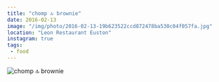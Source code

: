 ```yaml
---
title: "chomp 🔝 brownie"
date: 2016-02-13
image: "/img/photo/2016-02-13-19b623522ccd872478ba530c04f057fa.jpg"
location: "Leon Restaurant Euston"
instagram: true
tags:
 - food
---
```


![chomp 🔝 brownie](/img/photo/2016-02-13-19b623522ccd872478ba530c04f057fa.jpg)

